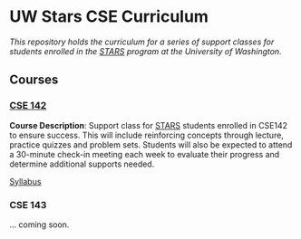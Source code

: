 # UW Stars CSE Curriculum
_This repository holds the curriculum for a series of support classes for students enrolled in the [STARS](https://www.engr.washington.edu/current/stars) program at the University of Washington._

## Courses

### [CSE 142](142)
__Course Description__: Support class for [STARS](https://www.engr.washington.edu/current/stars) students enrolled in CSE142 to ensure success. This will include reinforcing concepts through lecture, practice quizzes and problem sets. Students will also be expected to attend a 30-minute check-in meeting each week to evaluate their progress and determine additional supports needed.

[Syllabus](142/syllabus.md)

### CSE 143
... coming soon.
